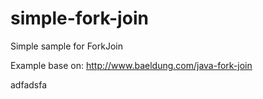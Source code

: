 # simple-fork-join
Simple sample for ForkJoin 

Example base on: http://www.baeldung.com/java-fork-join

adfadsfa
